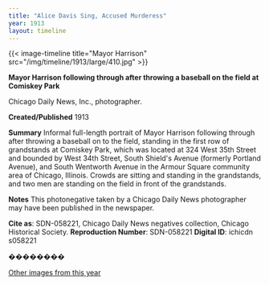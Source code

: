```yaml
---
title: "Alice Davis Sing, Accused Murderess"
year: 1913
layout: timeline
---
```


{{< image-timeline title="Mayor Harrison" src="/img/timeline/1913/large/410.jpg" >}}


__**Mayor Harrison following through after throwing a baseball on the field at Comiskey Park**__

Chicago Daily News, Inc., photographer.

**Created/Published**
1913

**Summary**
Informal full-length portrait of Mayor Harrison following through after throwing a baseball on to the field, standing in the first row of grandstands at Comiskey Park, which was located at 324 West 35th Street and bounded by West 34th Street, South Shield's Avenue (formerly Portland Avenue), and South Wentworth Avenue in the Armour Square community area of Chicago, Illinois. Crowds are sitting and standing in the grandstands, and two men are standing on the field in front of the grandstands.

**Notes**
This photonegative taken by a Chicago Daily News photographer may have been published in the newspaper.

__Cite as__: SDN-058221, Chicago Daily News negatives collection, Chicago Historical Society.
__Reproduction Number__: SDN-058221
__Digital ID__: ichicdn s058221

��������   

[Other images from this year](/historical/timeline/1913)